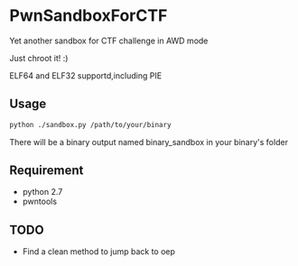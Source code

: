 # PwnSandboxForCTF
Yet another sandbox for CTF challenge in AWD mode

Just chroot it! :)

ELF64 and ELF32 supportd,including PIE

## Usage

```bash
python ./sandbox.py /path/to/your/binary
```
There will be a binary output named binary_sandbox in your binary's folder

## Requirement

* python 2.7
* pwntools

## TODO

* Find a clean method to jump back to oep 
